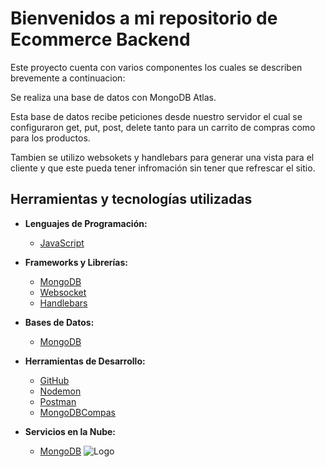 # Bienvenidos a mi repositorio de Ecommerce Backend

Este proyecto cuenta con varios componentes los cuales se describen brevemente a continuacion:

Se realiza una base de datos con MongoDB Atlas.

Esta base de datos recibe peticiones desde nuestro servidor el cual se configuraron get, put, post, delete tanto para un carrito de compras como para los productos.

Tambien se utilizo websokets y handlebars para generar una vista para el cliente y que este pueda tener infromación sin tener que refrescar el sitio.
  


## Herramientas y tecnologías utilizadas

- **Lenguajes de Programación:**
  - [JavaScript](https://developer.mozilla.org/en-US/docs/Web/JavaScript)

- **Frameworks y Librerías:**
  - [MongoDB](https://www.mongodb.com/)
  - [Websocket](https://es.javascript.info/websocket)
  - [Handlebars](https://handlebarsjs.com/)

- **Bases de Datos:**
  - [MongoDB](https://www.mongodb.com/)
  
- **Herramientas de Desarrollo:**
  - [GitHub](https://github.com/)
  - [Nodemon](https://nodemon.io/)
  - [Postman](https://www.postman.com/)
  - [MongoDBCompas](https://www.mongodb.com/products/tools/compass)

- **Servicios en la Nube:**
  - [MongoDB](https://www.mongodb.com/)
![Logo](public/img/img/signo-de-github.png)

